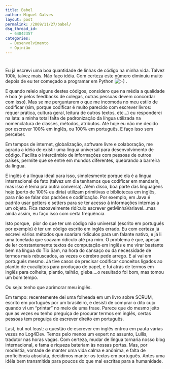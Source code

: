 ```yaml
---
title: Babel
author: Miguel Galves
layout: post
permalink: /2009/11/27/babel/
dsq_thread_id:
  - 64842357
categories:
  - Desenvolvimento
  - Opinião
---
```

# 

Eu já escrevi uma boa quantidade de linhas de código na minha vida. Talvez 100k, talvez mais. Não faço idéia. Com certeza este número diminuiu muito depois de eu ter começado a programar em Python ![:-)][1] .

 [1]: http://log4dev.com/wp-includes/images/smilies/icon_smile.gif

E quando releio alguns destes códigos, considero que na média a qualidade é boa (e pelos feedbacks de colegas, outras pessoas devem concordar com isso). Mas se me perguntarem o que me incomoda no meu estilo de codificar (sim, porque codificar é muito parecido com escrever livros: requer prática, cultura geral, leitura de outros textos, etc…) eu responderei na lata: a minha total falta de padronização da língua utilizada na nomenclatura de classes, métodos, atributos. Até hoje eu não me decido por escrever 100% em inglês, ou 100% em português. E faço isso sem perceber.

Em tempos de internet, globalização, software livre e colaboração, me agrada a idéia de existir uma língua universal para desenvolvimento de código. Facilita o intercâmbio de informações com pessoas de outros países, permite que se entre em mundos diferentes, quebrando a barreira da língua.

E inglês é a língua ideal para isso, simplesmente porque ela é a lingua internacional de fato (talvez um dia tenhamos que codificar em mandarin, mas isso é tema pra outra conversa). Além disso, boa parte das linguagens hoje (perto de 100% eu diria) utilizam primitivas e bibliotecas em inglês, para não se falar dos padrões e codificação. Por exemplo, em Java é padrão usar getters e setters para se ter acesso à informações internas a um objeto. Fica razoavelmente ridículo escrever getMinhaVariavel…mas ainda assim, eu faço isso com certa frequência.

Isto porque,  pior do que ter um código não universal (escrito em português por exemplo) é ter um código escrito em inglês errado. Eu com certeza já escrevi vários métodos que soariam ridículos para um falante nativo, e já li uma tonelada que soavam ridículo até pra mim. O problema é que, apesar de ler constantemente textos de computação em inglês e me virar bastante bem na língua do Tio Sam, na hora do cansaço ou da necessidade de termos mais rebuscados, as vezes o cérebro pede arrego. E aí vai em português mesmo. Já tive casos de precisar codificar conceitos ligados ao plantio de eucaliptos para produçao de papel, e fui atrás de termos em inglês para colheita, plantio, talhão, gleba….o resultado foi bom, mas tomou um bom tempo.

Ou seja: tenho que aprimorar meu inglês.

Em tempo: recentemente dei uma folheada em um livro sobre SCRUM, escrito em português por um brasileiro, e desisti de comprar o dito cujo quando vi um “printar” no meio de uma frase. Parece que do mesmo jeito que as vezes eu tenho preguiça de procurar termos em inglês, certas pessoas tem preguiça de escrever direito em português.

Last, but not least: a questão de escrever em inglês entrou em pauta várias vezes no Log4Dev. Temos pelo menos um expert no assunto, Lullis, tradutor nas horas vagas. Com certeza, mudar de língua tornaria nosso blog internacional, e fama e riqueza bateriam às nossas portas. Mas, por modéstia, vontade de manter uma vida calma e anônima, e falta de proficiência absoluta, decidimos manter os textos em português. Antes uma idéia bem transmitida para poucos do que mal escritas para a humanidade.
